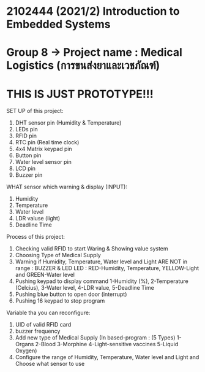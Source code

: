 # 2102444 (2021/2) Introduction to Embedded Systems
# Group 8 -> Project name : Medical Logistics (การขนส่งยาและเวชภัณฑ์)

# THIS IS JUST PROTOTYPE!!!

SET UP of this project:
1. DHT sensor pin (Humidity & Temperature)
2. LEDs pin
3. RFID pin
4. RTC pin (Real time clock)
5. 4x4 Matrix keypad pin
6. Button pin
7. Water level sensor pin
8. LCD pin
9. Buzzer pin

WHAT sensor which warning & display (INPUT):
1. Humidity
2. Temperature
3. Water level
4. LDR valuse (light)
5. Deadline Time

Process of this project:
1. Checking valid RFID to start Waring & Showing value system
2. Choosing Type of Medical Supply
3. Warning if Humidity, Temperature, Water level and Light ARE NOT in range : BUZZER & LED
    LED : RED-Humidity, Temperature, YELLOW-Light and GREEN-Water level
4. Pushing keypad to display command
    1-Humidity (%), 2-Temperature (Celcius), 3-Water level, 4-LDR value, 5-Deadline Time
5. Pushing blue button to open door (interrupt) 
6. Pushing 16 keypad to stop program

Variable tha you can reconfigure:
1. UID of valid RFID card
2. buzzer frequency
3. Add new type of Medical Supply (In based-program : (5 Types) 1-Organs 2-Blood 3-Morphine 4-Light-sensitive vaccines 5-Liquid Oxygen)
4. Configure the range of Humidity, Temperature, Water level and Light and Choose what sensor to use

